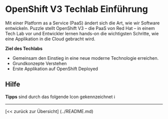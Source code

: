 # OpenShift V3 Techlab Einführung

Mit einer Platform as a Service (PaaS) ändert sich die Art, wie wir Software entwickeln. Puzzle stellt OpenShift V3 – die PaaS von Red Hat – in einem Tech Lab vor und Entwickler lernen hands-on die wichtigsten Schritte, wie eine Applikation in die Cloud gebracht wird.

**Ziel des Techlabs**
- Gemeinsam den Einstieg in eine neue moderne Technologie erreichen.
- Grundkonzepte Verstehen
- Erste Applikation auf OpenShift Deployed


## Hilfe

**Tipps** sind durch das folgende Icon gekennzeichnet :information_source:

---

[<< zurück zur Übersicht] (../README.md)